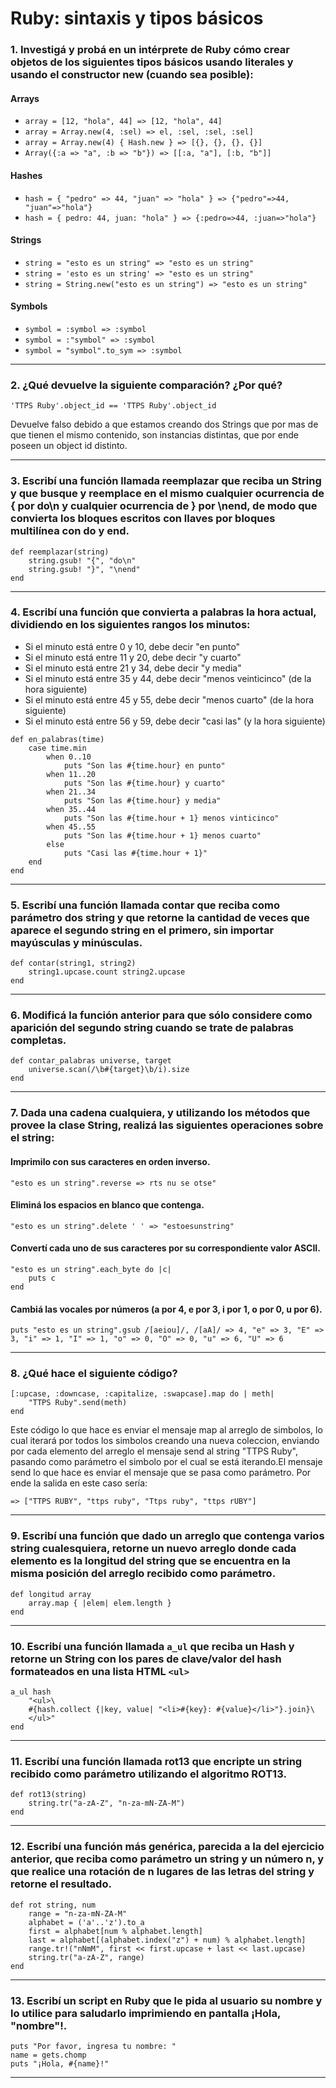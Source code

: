 # Ruby: sintaxis y tipos básicos

### 1. Investigá y probá en un intérprete de Ruby cómo crear objetos de los siguientes tipos básicos usando literales y usando el constructor new (cuando sea posible):

#### Arrays

* `array = [12, "hola", 44] => [12, "hola", 44]`
* `array = Array.new(4, :sel) => el, :sel, :sel, :sel]`
* `array = Array.new(4) { Hash.new } => [{}, {}, {}, {}]`
* `Array({:a => "a", :b => "b"}) => [[:a, "a"], [:b, "b"]]`

#### Hashes

* `hash = { "pedro" => 44, "juan" => "hola" } => {"pedro"=>44, "juan"=>"hola"}`
* `hash = { pedro: 44, juan: "hola" } => {:pedro=>44, :juan=>"hola"}`

#### Strings

* `string = "esto es un string" => "esto es un string"`
* `string = 'esto es un string' => "esto es un string"`
* `string = String.new("esto es un string") => "esto es un string"`

#### Symbols

* `symbol = :symbol => :symbol`
* `symbol = :"symbol" => :symbol`
* `symbol = "symbol".to_sym => :symbol`

---

### 2. ¿Qué devuelve la siguiente comparación? ¿Por qué?

`'TTPS Ruby'.object_id == 'TTPS Ruby'.object_id`

Devuelve falso debido a que estamos creando dos Strings que por mas de que tienen el mismo contenido, son instancias distintas, que por ende poseen un object id distinto.

---

### 3. Escribí una función llamada reemplazar que reciba un String y que busque y reemplace en el mismo cualquier ocurrencia de { por do\n y cualquier ocurrencia de } por \nend, de modo que convierta los bloques escritos con llaves por bloques multilínea con do y end.

```
def reemplazar(string)
    string.gsub! "{", "do\n"
    string.gsub! "}", "\nend"	
end
```

---

### 4. Escribí una función que convierta a palabras la hora actual, dividiendo en los siguientes rangos los minutos:

* Si el minuto está entre 0 y 10, debe decir "en punto"
* Si el minuto está entre 11 y 20, debe decir "y cuarto"
* Si el minuto está entre 21 y 34, debe decir "y media"
* Si el minuto está entre 35 y 44, debe decir "menos veinticinco" (de la hora siguiente)
* Si el minuto está entre 45 y 55, debe decir "menos cuarto" (de la hora siguiente)
* Si el minuto está entre 56 y 59, debe decir "casi las" (y la hora siguiente)

```
def en_palabras(time)
    case time.min
        when 0..10
            puts "Son las #{time.hour} en punto"
        when 11..20
            puts "Son las #{time.hour} y cuarto"
        when 21..34
            puts "Son las #{time.hour} y media"
        when 35..44
            puts "Son las #{time.hour + 1} menos vinticinco"
        when 45..55 
            puts "Son las #{time.hour + 1} menos cuarto"
        else
            puts "Casi las #{time.hour + 1}"
    end
end
```

---

### 5. Escribí una función llamada contar que reciba como parámetro dos string y que retorne la cantidad de veces que aparece el segundo string en el primero, sin importar mayúsculas y minúsculas.

```
def contar(string1, string2)
    string1.upcase.count string2.upcase
end
```

---

### 6. Modificá la función anterior para que sólo considere como aparición del segundo string cuando se trate de palabras completas.

```
def contar_palabras universe, target
    universe.scan(/\b#{target}\b/i).size
end
```

---

### 7. Dada una cadena cualquiera, y utilizando los métodos que provee la clase String, realizá las siguientes operaciones sobre el string:

#### Imprimilo con sus caracteres en orden inverso.

`"esto es un string".reverse => rts nu se otse"`

#### Eliminá los espacios en blanco que contenga.

`"esto es un string".delete ' ' => "estoesunstring"`

#### Convertí cada uno de sus caracteres por su correspondiente valor ASCII.

```
"esto es un string".each_byte do |c|
    puts c
end
```

#### Cambiá las vocales por números (a por 4, e por 3, i por 1, o por 0, u por 6).

`puts "esto es un string".gsub /[aeiou]/, /[aA]/ => 4, "e" => 3, "E" => 3, "i" => 1, "I" => 1, "o" => 0, "O" => 0, "u" => 6, "U" => 6`

---

### 8. ¿Qué hace el siguiente código?

```
[:upcase, :downcase, :capitalize, :swapcase].map do | meth|
    "TTPS Ruby".send(meth)
end
```

Este código lo que hace es enviar el mensaje map al arreglo de simbolos, lo cual iterará por todos los simbolos creando una nueva coleccion, enviando por cada elemento del arreglo el mensaje send al string "TTPS Ruby", pasando como parámetro el simbolo por el cual se está iterando.El mensaje send lo que hace es enviar el mensaje que se pasa como parámetro. Por ende la salida en este caso sería:

`=> ["TTPS RUBY", "ttps ruby", "Ttps ruby", "ttps rUBY"]`

---

### 9. Escribí una función que dado un arreglo que contenga varios string cualesquiera, retorne un nuevo arreglo donde cada elemento es la longitud del string que se encuentra en la misma posición del arreglo recibido como parámetro.

```
def longitud array
    array.map { |elem| elem.length }
end
```

---

### 10. Escribí una función llamada `a_ul` que reciba un Hash y retorne un String con los pares de clave/valor del hash formateados en una lista HTML `<ul>`

```
a_ul hash
    "<ul>\
    #{hash.collect {|key, value| "<li>#{key}: #{value}</li>"}.join}\
    </ul>"
end
```

---

### 11. Escribí una función llamada rot13 que encripte un string recibido como parámetro utilizando el algoritmo ROT13.

```
def rot13(string)
    string.tr("a-zA-Z", "n-za-mN-ZA-M")
end
```

---

### 12. Escribí una función más genérica, parecida a la del ejercicio anterior, que reciba como parámetro un string y un número n, y que realice una rotación de n lugares de las letras del string y retorne el resultado.

```
def rot string, num
    range = "n-za-mN-ZA-M"
    alphabet = ('a'..'z').to_a
    first = alphabet[num % alphabet.length]
    last = alphabet[(alphabet.index("z") + num) % alphabet.length]
    range.tr!("nNmM", first << first.upcase + last << last.upcase)
    string.tr("a-zA-Z", range)
end
```

---

### 13. Escribí un script en Ruby que le pida al usuario su nombre y lo utilice para saludarlo imprimiendo en pantalla ¡Hola, "nombre"!.

```
puts "Por favor, ingresa tu nombre: "
name = gets.chomp
puts "¡Hola, #{name}!"
```

---


